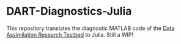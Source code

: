 # DART-Diagnostics-Julia
This repository translates the diagnostic MATLAB code of the [Data Assimilation Research Testbed](https://github.com/NCAR/DART) to Julia. Still a WIP!


